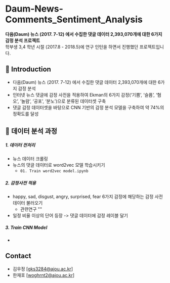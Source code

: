 # Daum-News-Comments_Sentiment_Analysis
**다음(Daum) 뉴스 (2017. 7-12) 에서 수집한 댓글 데이터 2,393,070개에 대한 6가지 감정 분석 프로젝트**   
학부생 3,4 학년 시절 (2017.8 - 2018.5)에 연구 인턴을 하면서 진행했던 프로젝트입니다.


## 📖 Introduction
- 다음(Daum) 뉴스 (2017. 7-12) 에서 수집한 댓글 데이터 2,393,070개에 대한 6가지 감정 분석
- 인터넷 뉴스 댓글에 감정 사전을 적용하여 Ekman의 6가지 감정(‘기쁨’, ‘슬픔’, ‘혐오’, ’놀람’, ‘공포’, ‘분노’)으로 분류된 데이터셋 구축
- 댓글 감정 데이터셋을 바탕으로 CNN 기반의 감정 분석 모델을 구축하여 약 74%의 정확도를 달성

## 🐥 데이터 분석 과정

##### 1. 데이터 전처리

- 뉴스 데이터 크롤링
- 뉴스의 댓글 데이터로 word2vec 모델 학습시키기
    - `01. Train word2vec model.ipynb`

##### 2. 감정사전 적용 
- happy, sad, disgust, angry, surprised, fear 6가지 감정에 해당하는 감정 사전 데이터 불러오기 
    - 관련연구 ""
- 일정 비율 이상의 단어 등장 -> 댓글 데이터에 감정 레이블 달기 

##### 3. Train CNN Model   
- 
  

## Contact
- 김우정 [gks3284@ajou.ac.kr]
- 한재호 [woghrnt2@ajou.ac.kr]


